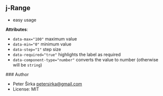 ## j-Range

- easy usage

__Attributes__:
- `data-max="100"` maximum value
- `data-min="0"` minimum value
- `data-step="1"` step size
- `data-required="true"` highlights the label as required
- `data-component-type="number"` converts the value to number (otherwise will be `string`)

### Author

- Peter Širka <petersirka@gmail.com>
- License: MIT